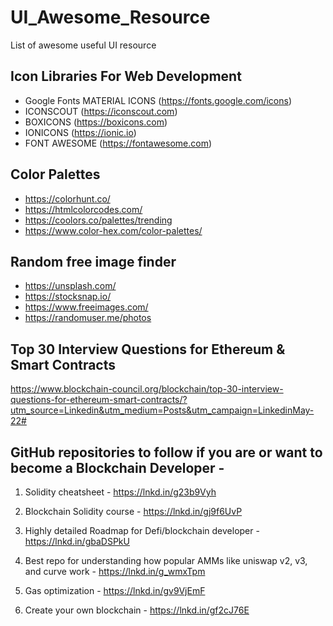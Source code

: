 # UI_Awesome_Resource
List of awesome useful UI resource


## Icon Libraries For Web Development
* Google Fonts MATERIAL ICONS (https://fonts.google.com/icons)
* ICONSCOUT (https://iconscout.com)
* BOXICONS (https://boxicons.com)
* IONICONS (https://ionic.io)
* FONT AWESOME (https://fontawesome.com)


## Color Palettes
* https://colorhunt.co/
* https://htmlcolorcodes.com/
* https://coolors.co/palettes/trending
* https://www.color-hex.com/color-palettes/


## Random free image finder
* https://unsplash.com/
* https://stocksnap.io/
* https://www.freeimages.com/
* https://randomuser.me/photos


## Top 30 Interview Questions for Ethereum & Smart Contracts
https://www.blockchain-council.org/blockchain/top-30-interview-questions-for-ethereum-smart-contracts/?utm_source=Linkedin&utm_medium=Posts&utm_campaign=LinkedinMay-22#


## GitHub repositories to follow if you are or want to become a Blockchain Developer -

1. Solidity cheatsheet - https://lnkd.in/g23b9Vyh

2. Blockchain Solidity course - https://lnkd.in/gj9f6UvP

3. Highly detailed Roadmap for Defi/blockchain developer - https://lnkd.in/gbaDSPkU

4. Best repo for understanding how popular AMMs like uniswap v2, v3, and curve work - https://lnkd.in/g_wmxTpm

5. Gas optimization - https://lnkd.in/gv9VjEmF

6. Create your own blockchain - https://lnkd.in/gf2cJ76E
